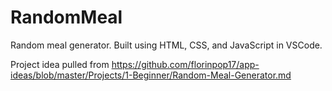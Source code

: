 # RandomMeal

Random meal generator. Built using HTML, CSS, and JavaScript in VSCode. 

Project idea pulled from https://github.com/florinpop17/app-ideas/blob/master/Projects/1-Beginner/Random-Meal-Generator.md
